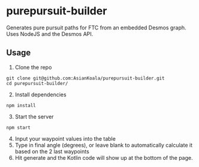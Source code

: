 # purepursuit-builder

Generates pure pursuit paths for FTC from an embedded Desmos graph. Uses NodeJS and the Desmos API.  

## Usage  
1. Clone the repo  
```
git clone git@github.com:AsianKoala/purepursuit-builder.git
cd purepursuit-builder/
```
2. Install dependencies
```
npm install
```

3. Start the server
```
npm start
```

4. Input your waypoint values into the table
5. Type in final angle (degrees), or leave blank to automatically calculate it based on the 2 last waypoints
6. Hit generate and the Kotlin code will show up at the bottom of the page.
